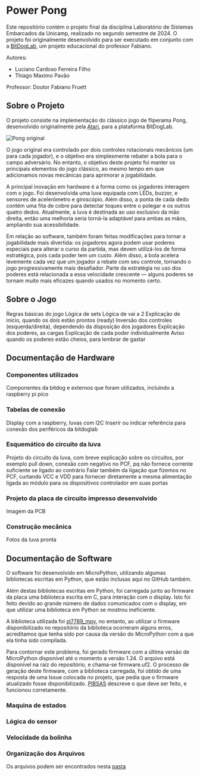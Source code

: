 # Power Pong

Este repositório contém o projeto final da disciplina Laboratório de Sistemas Embarcados da Unicamp, realizado no segundo semestre de 2024.
O projeto foi originalmente desenvolvido para ser executado em conjunto com a [BitDogLab](https://github.com/BitDogLab/BitDogLab), um projeto educacional do professor Fabiano.

Autores:

- Luciano Cardoso Ferreira Filho
- Thiago Maximo Pavão

Professor: Doutor Fabiano Fruett

## Sobre o Projeto

O projeto consiste na implementação do clássico jogo de fliperama Pong, desenvolvido originalmente pela [Atari](https://pt.wikipedia.org/wiki/Pong), para a plataforma BitDogLab.

![Pong original](https://github.com/user-attachments/assets/ebbd3af1-7076-4723-a534-e733d2d77743)

O jogo original era controlado por dois controles rotacionais mecânicos (um para cada jogador), e o objetivo era simplesmente rebater a bola para o campo adversário.
No entanto, o objetivo deste projeto foi manter os principais elementos do jogo clássico, ao mesmo tempo em que adicionamos novas mecânicas para aprimorar a jogabilidade.

A principal inovação em hardware é a forma como os jogadores interagem com o jogo. Foi desenvolvida uma luva equipada com LEDs, buzzer, e sensores de acelerômetro e giroscópio.
Além disso, a ponta de cada dedo contém uma fita de cobre para detectar toques entre o polegar e os outros quatro dedos. Atualmente, a luva é destinada ao uso exclusivo da mão
direita, então uma melhoria seria torná-la adaptável para ambas as mãos, ampliando sua acessibilidade.

Em relação ao software, também foram feitas modificações para tornar a jogabilidade mais divertida: os jogadores agora podem usar poderes especiais para alterar o curso da partida,
mas devem utilizá-los de forma estratégica, pois cada poder tem um custo. Além disso, a bola acelera levemente cada vez que um jogador a rebate com seu controle,
tornando o jogo progressivamente mais desafiador. Parte da estratégia no uso dos poderes está relacionada a essa velocidade crescente — alguns poderes se tornam muito mais
eficazes quando usados no momento certo.

## Sobre o Jogo

Regras básicas do jogo
Lógica de sets
Lógica de vai a 2
Explicação de início, quando os dois estão prontos (ready)
Inversão dos controles (esquerda/direita), dependendo da disposição dos jogadores
Explicação dos poderes, as cargas
Explicação de cada poder individualmente
Aviso quando os poderes estão cheios, para lembrar de gastar 

## Documentação de Hardware

### Componentes utilizados

Componentes da bitdog e externos que foram utilizados, incluindo a raspberry pi pico

### Tabelas de conexão

Display com a raspberry, luvas com I2C
Inserir ou indicar referência para conexão dos periféricos da bitdoglab

### Esquemático do circuito da luva

Projeto do circuito da luva, com breve explicação sobre os circuitos, por exemplo pull down, conexão com negativo no PCF, pq não fornece corrente suficiente se ligado ao contrário
Falar também da ligação que fizemos no PCF, curtando VCC e VDD para fornecer diretamente a mesma alimentação ligada ao módulo para os dispositivos controlador em suas portas

### Projeto da placa de circuito impresso desenvolvido

Imagem da PCB

### Construção mecânica

Fotos da luva pronta

## Documentação de Software

O software foi desenvolvido em MicroPython, utilizando algumas bibliotecas escritas em Python, que estão
inclusas aqui no GitHub também.

Além destas bibliotecas escritas em Python, foi carregada junto ao firmware da placa uma biblioteca escrita
em C, para interação com o display. Isto foi feito devido ao grande número de dados comunicados com o
display, em que utilizar uma biblioteca em Python se mostrou ineficiente.

A biblioteca utilizada foi [st7789_mpy](https://github.com/russhughes/st7789_mpy), no entanto, ao utilizar
o firmware disponibilizado no repositório da biblioteca ocorreram alguns erros, acreditamos que tenha sido
por causa da versão do MicroPython com a que ela tinha sido compilada.

Para contornar este problema, foi gerado firmware com a última versão de MicroPython disponível até o momento
a versão 1.24. O arquivo está disponível na raiz do repositório, e chama-se firmware.uf2. O processo de
geração deste firmware, com a biblioteca carregada, foi obtido de uma resposta de uma Issue colocada no
projeto, que pedia que o firmware atualizado fosse disponibilizado. [PIBSAS](https://github.com/russhughes/st7789_mpy/issues/168#issuecomment-2342353619) descreve o que deve ser feito, e funcionou corretamente.

### Maquina de estados

### Lógica do sensor

### Velocidade da bolinha

### Organização dos Arquivos

Os arquivos podem ser encontrados nesta [pasta](/code)

